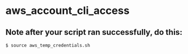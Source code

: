 # aws_account_cli_access
## Note after your script ran successfully, do this:

`$ source aws_temp_credentials.sh`
